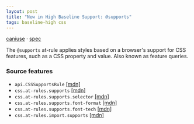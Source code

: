 ```yaml
---
layout: post
title: "New in High Baseline Support: @supports"
tags: baseline-high css
---
```


[caniuse](https://caniuse.com/?search=supports) · [spec](https://drafts.csswg.org/css-conditional-3/#at-supports)

The `@supports` at-rule applies styles based on a browser's support for CSS features, such as a CSS property and value. Also known as feature queries.

### Source features

- ``api.CSSSupportsRule`` [[mdn]](https://developer.mozilla.org/en-US/search?q=api.CSSSupportsRule)
- ``css.at-rules.supports`` [[mdn]](https://developer.mozilla.org/en-US/search?q=css.at-rules.supports)
- ``css.at-rules.supports.selector`` [[mdn]](https://developer.mozilla.org/en-US/search?q=css.at-rules.supports.selector)
- ``css.at-rules.supports.font-format`` [[mdn]](https://developer.mozilla.org/en-US/search?q=css.at-rules.supports.font-format)
- ``css.at-rules.supports.font-tech`` [[mdn]](https://developer.mozilla.org/en-US/search?q=css.at-rules.supports.font-tech)
- ``css.at-rules.import.supports`` [[mdn]](https://developer.mozilla.org/en-US/search?q=css.at-rules.import.supports)
